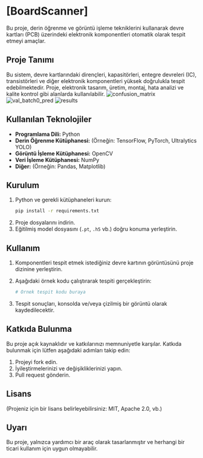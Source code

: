 # [BoardScanner]

Bu proje, derin öğrenme ve görüntü işleme tekniklerini kullanarak devre kartları (PCB) üzerindeki elektronik komponentleri otomatik olarak tespit etmeyi amaçlar.

## Proje Tanımı

Bu sistem, devre kartlarındaki dirençleri, kapasitörleri, entegre devreleri (IC), transistörleri ve diğer elektronik komponentleri yüksek doğrulukla tespit edebilmektedir. Proje, elektronik tasarım, üretim, montaj, hata analizi ve kalite kontrol gibi alanlarda kullanılabilir.
![confusion_matrix](https://github.com/user-attachments/assets/cb52aaa7-8662-4b71-a60f-b248562fcefd)
![val_batch0_pred](https://github.com/user-attachments/assets/e724fc50-bfc6-489f-94f6-222ca16f9b59)
![results](https://github.com/user-attachments/assets/ae9f3b3a-d195-46f1-a347-83490d8d15b0)

## Kullanılan Teknolojiler

- **Programlama Dili:** Python
- **Derin Öğrenme Kütüphanesi:** (Örneğin: TensorFlow, PyTorch, Ultralytics YOLO)
- **Görüntü İşleme Kütüphanesi:** OpenCV
- **Veri İşleme Kütüphanesi:** NumPy
- **Diğer:** (Örneğin: Pandas, Matplotlib)

## Kurulum

1.  Python ve gerekli kütüphaneleri kurun:
    ```bash
    pip install -r requirements.txt
    ```
2.  Proje dosyalarını indirin.
3.  Eğitilmiş model dosyasını (`.pt`, `.h5` vb.) doğru konuma yerleştirin.

## Kullanım

1.  Komponentleri tespit etmek istediğiniz devre kartının görüntüsünü proje dizinine yerleştirin.
2.  Aşağıdaki örnek kodu çalıştırarak tespiti gerçekleştirin:

    ```python
    # Örnek tespit kodu buraya
    ```
3.  Tespit sonuçları, konsolda ve/veya çizilmiş bir görüntü olarak kaydedilecektir.

## Katkıda Bulunma

Bu proje açık kaynaklıdır ve katkılarınızı memnuniyetle karşılar. Katkıda bulunmak için lütfen aşağıdaki adımları takip edin:

1.  Projeyi fork edin.
2.  İyileştirmelerinizi ve değişikliklerinizi yapın.
3.  Pull request gönderin.

## Lisans

(Projeniz için bir lisans belirleyebilirsiniz: MIT, Apache 2.0, vb.)

## Uyarı

Bu proje, yalnızca yardımcı bir araç olarak tasarlanmıştır ve herhangi bir ticari kullanım için uygun olmayabilir.
